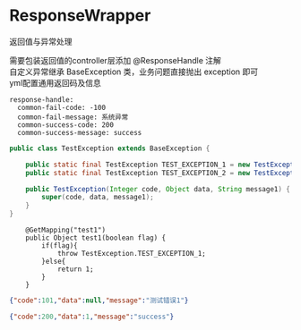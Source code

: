 # ResponseWrapper
返回值与异常处理

需要包装返回值的controller层添加 @ResponseHandle 注解  
自定义异常继承 BaseException 类，业务问题直接抛出 exception 即可  
yml配置通用返回码及信息  
```
response-handle:  
  common-fail-code: -100  
  common-fail-message: 系统异常  
  common-success-code: 200  
  common-success-message: success
```
```java
public class TestException extends BaseException {

    public static final TestException TEST_EXCEPTION_1 = new TestException(101, null, "测试错误1");
    public static final TestException TEST_EXCEPTION_2 = new TestException(102, null, "测试错误2");

    public TestException(Integer code, Object data, String message1) {
        super(code, data, message1);
    }
}
```
```
    @GetMapping("test1")
    public Object test1(boolean flag) {
        if(flag){
            throw TestException.TEST_EXCEPTION_1;
        }else{
            return 1;
        }
    }
```
```json
{"code":101,"data":null,"message":"测试错误1"}
```
```json
{"code":200,"data":1,"message":"success"}
```

